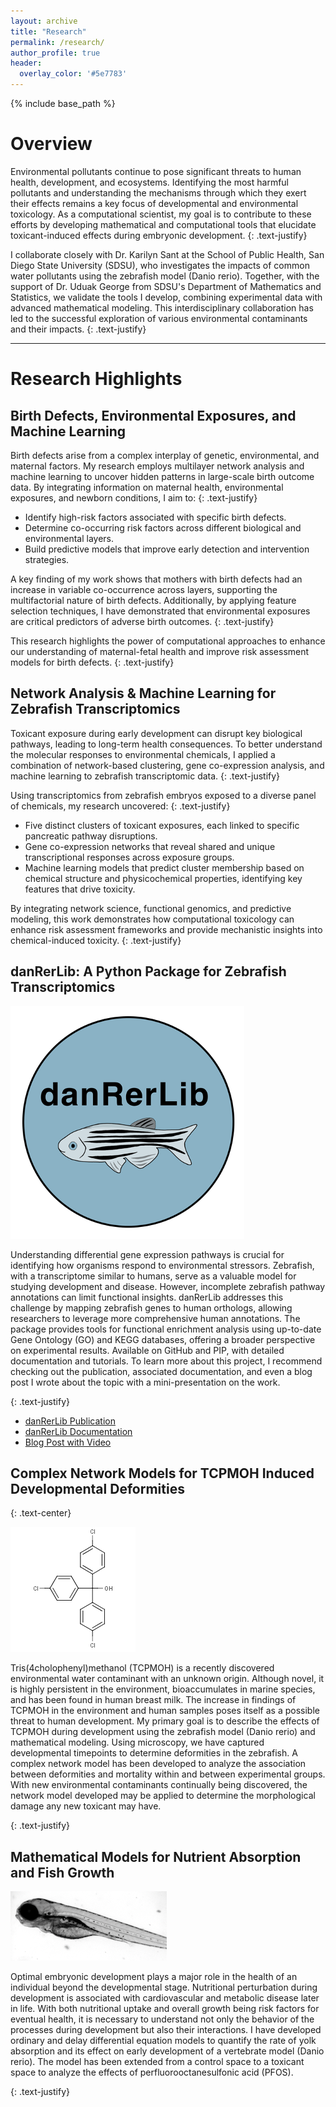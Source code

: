 ```yaml
---
layout: archive
title: "Research"
permalink: /research/
author_profile: true
header:
  overlay_color: '#5e7783'
---
```


{% include base_path %}


# Overview 
<!-- {: .text-center} -->

Environmental pollutants continue to pose significant threats to human health, development, and ecosystems. Identifying the most harmful pollutants and understanding the mechanisms through which they exert their effects remains a key focus of developmental and environmental toxicology. As a computational scientist, my goal is to contribute to these efforts by developing mathematical and computational tools that elucidate toxicant-induced effects during embryonic development.
{: .text-justify}

I collaborate closely with Dr. Karilyn Sant at the School of Public Health, San Diego State University (SDSU), who investigates the impacts of common water pollutants using the zebrafish model (Danio rerio). Together, with the support of Dr. Uduak George from SDSU's Department of Mathematics and Statistics, we validate the tools I develop, combining experimental data with advanced mathematical modeling. This interdisciplinary collaboration has led to the successful exploration of various environmental contaminants and their impacts.
{: .text-justify}


<hr>

# Research Highlights
<!-- {: .text-center} -->

## Birth Defects, Environmental Exposures, and Machine Learning

Birth defects arise from a complex interplay of genetic, environmental, and maternal factors. My research employs multilayer network analysis and machine learning to uncover hidden patterns in large-scale birth outcome data. By integrating information on maternal health, environmental exposures, and newborn conditions, I aim to:
{: .text-justify}

- Identify high-risk factors associated with specific birth defects.
- Determine co-occurring risk factors across different biological and environmental layers.
- Build predictive models that improve early detection and intervention strategies.

A key finding of my work shows that mothers with birth defects had an increase in variable co-occurrence across layers, supporting the multifactorial nature of birth defects. Additionally, by applying feature selection techniques, I have demonstrated that environmental exposures are critical predictors of adverse birth outcomes.
{: .text-justify}

This research highlights the power of computational approaches to enhance our understanding of maternal-fetal health and improve risk assessment models for birth defects.
{: .text-justify}

## Network Analysis & Machine Learning for Zebrafish Transcriptomics

Toxicant exposure during early development can disrupt key biological pathways, leading to long-term health consequences. To better understand the molecular responses to environmental chemicals, I applied a combination of network-based clustering, gene co-expression analysis, and machine learning to zebrafish transcriptomic data.
{: .text-justify}

Using transcriptomics from zebrafish embryos exposed to a diverse panel of chemicals, my research uncovered:
{: .text-justify}

- Five distinct clusters of toxicant exposures, each linked to specific pancreatic pathway disruptions.
- Gene co-expression networks that reveal shared and unique transcriptional responses across exposure groups.
- Machine learning models that predict cluster membership based on chemical structure and physicochemical properties, identifying key features that drive toxicity.

By integrating network science, functional genomics, and predictive modeling, this work demonstrates how computational toxicology can enhance risk assessment frameworks and provide mechanistic insights into chemical-induced toxicity.
{: .text-justify}

## danRerLib: A Python Package for Zebrafish Transcriptomics
<!-- {: .text-center} -->

<div>
    <div class="align-left">
        <img src="/images/danrerlib_logo.png" >
    </div>
    <p>
        Understanding differential gene expression pathways is crucial for identifying how organisms respond to environmental stressors. Zebrafish, with a transcriptome similar to humans, serve as a valuable model for studying development and disease. However, incomplete zebrafish pathway annotations can limit functional insights. danRerLib addresses this challenge by mapping zebrafish genes to human orthologs, allowing researchers to leverage more comprehensive human annotations. The package provides tools for functional enrichment analysis using up-to-date Gene Ontology (GO) and KEGG databases, offering a broader perspective on experimental results. Available on GitHub and PIP, with detailed documentation and tutorials. To learn more about this project, I recommend checking out the publication, associated documentation, and even a blog post I wrote about the topic with a mini-presentation on the work.
    </p>
</div>
{: .text-justify}

- [danRerLib Publication](https://doi.org/10.1093/bioadv/vbae065)
- [danRerLib Documentation](https://sdsucomptox.github.io/danrerlib/)
- [Blog Post with Video](https://ashleyschwartz.com/posts/2024/05/danrerlib)

## Complex Network Models for TCPMOH Induced Developmental Deformities
{: .text-center}

<div>
    <div class="align-left">
        <img src="/images/tcpmoh.png" >
    </div>
    <p>
        Tris(4cholophenyl)methanol (TCPMOH) is a recently discovered environmental 
        water contaminant with an unknown origin. Although novel, it is highly 
        persistent in the environment, bioaccumulates in marine species, and has 
        been found in human breast milk. The increase in findings of TCPMOH in 
        the environment and human samples poses itself as a possible threat to 
        human development. My primary goal is to describe the effects of TCPMOH 
        during development using the zebrafish model (Danio rerio) and mathematical 
        modeling. Using microscopy, we have captured developmental timepoints to 
        determine deformities in the zebrafish. A complex network model has been developed 
        to analyze the association between deformities and mortality within and between 
        experimental groups. With new environmental contaminants continually being discovered, 
        the network model developed may be applied to determine the morphological damage 
        any new toxicant may have.
    </p>
</div>
{: .text-justify}


## Mathematical Models for Nutrient Absorption and Fish Growth
<!-- {: .text-center} -->

<div>
    <div class="align-left">
            <img src="/images/zebrafish.png">
    </div>
    <p>
        Optimal embryonic development plays a major role in the health of an 
        individual beyond the developmental stage. Nutritional perturbation 
        during development is associated with cardiovascular and metabolic disease 
        later in life. With both nutritional uptake and overall growth being risk 
        factors for eventual health, it is necessary to understand not only the 
        behavior of the processes during development but also their interactions. 
        I have developed ordinary and delay differential equation models to quantify 
        the rate of yolk absorption and its effect on early development of a 
        vertebrate model (Danio rerio). The model has been extended from a control 
        space to a toxicant space to analyze the effects of perfluorooctanesulfonic 
        acid (PFOS).
    </p>
</div>
{: .text-justify}

